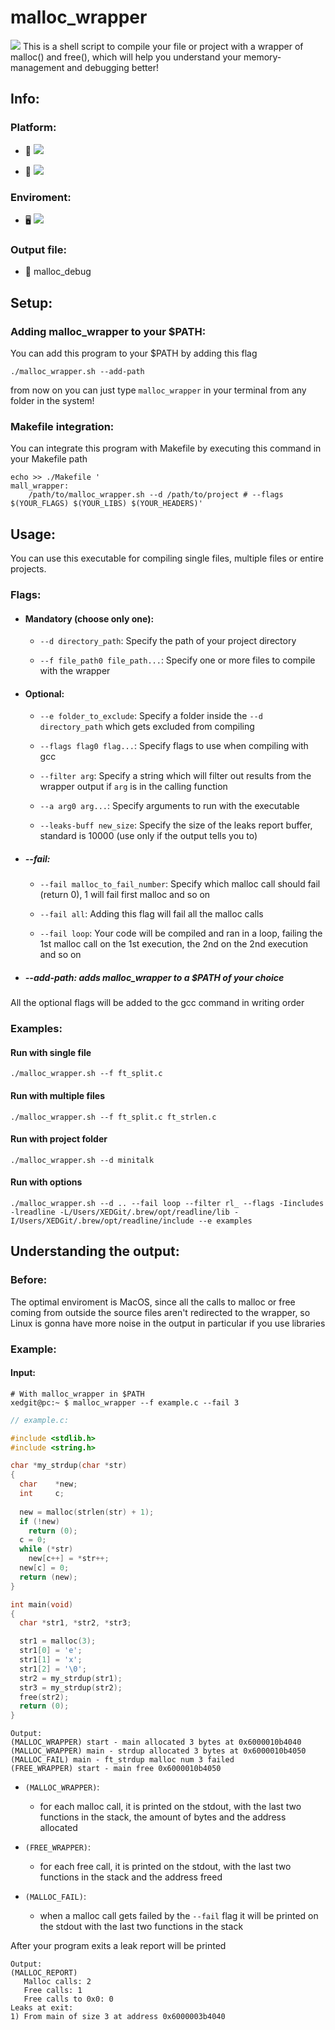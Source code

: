# malloc_wrapper
<img src="https://img.shields.io/badge/Tools-debug-blueviolet" />
This is a shell script to compile your file or project with a wrapper of malloc() and free(), which will help you understand your memory-management and debugging better!

## Info:

### Platform:

  - 🍏 <img src="https://img.shields.io/badge/MacOs-working-brightgreen" />


  - 🐧 <img src="https://img.shields.io/badge/Linux-working-brightgreen" />

### Enviroment:

  - 🖥️ <img src="https://img.shields.io/badge/C-gcc-blueviolet" />

### Output file:

  - 📄 malloc_debug


## Setup:

### Adding malloc_wrapper to your $PATH:
You can add this program to your $PATH by adding this flag

```console
./malloc_wrapper.sh --add-path
```
from now on you can just type `malloc_wrapper` in your terminal from any folder in the system!
 
### Makefile integration:
You can integrate this program with Makefile by executing this command in your Makefile path

```shell
echo >> ./Makefile '
mall_wrapper:
    /path/to/malloc_wrapper.sh --d /path/to/project # --flags $(YOUR_FLAGS) $(YOUR_LIBS) $(YOUR_HEADERS)'
```

## Usage:

You can use this executable for compiling single files, multiple files or entire projects.

### Flags:

 - #### Mandatory (choose only one):

   * `--d directory_path`: Specify the path of your project directory

   * `--f file_path0 file_path...`: Specify one or more files to compile with the wrapper
   
 - #### Optional:

   - `--e folder_to_exclude`: Specify a folder inside the `--d directory_path` which gets excluded from compiling

   - `--flags flag0 flag...`: Specify flags to use when compiling with gcc

   - `--filter arg`: Specify a string which will filter out results from the wrapper output if `arg` is in the calling function
   
   - `--a arg0 arg...`: Specify arguments to run with the executable

   - `--leaks-buff new_size`: Specify the size of the leaks report buffer, standard is 10000 (use only if the output tells you to)

 - ##### --fail:

   - `--fail malloc_to_fail_number`: Specify which malloc call should fail (return 0), 1 will fail first malloc and so on

   - `--fail all`: Adding this flag will fail all the malloc calls

   - `--fail loop`: Your code will be compiled and ran in a loop, failing the 1st malloc call on the 1st execution, the 2nd on the 2nd execution and so on
 
 - ##### --add-path: adds malloc_wrapper to a $PATH of your choice

   
 All the optional flags will be added to the gcc command in writing order

### Examples:

#### Run with single file

    ./malloc_wrapper.sh --f ft_split.c
   
#### Run with multiple files

    ./malloc_wrapper.sh --f ft_split.c ft_strlen.c

#### Run with project folder

    ./malloc_wrapper.sh --d minitalk

#### Run with options

    ./malloc_wrapper.sh --d .. --fail loop --filter rl_ --flags -Iincludes -lreadline -L/Users/XEDGit/.brew/opt/readline/lib -I/Users/XEDGit/.brew/opt/readline/include --e examples 

## Understanding the output:

### Before:

The optimal enviroment is MacOS, since all the calls to malloc or free coming from outside the source files aren't redirected to the wrapper, so Linux is gonna have more noise in the output in particular if you use libraries

### Example:

#### Input:

```console
# With malloc_wrapper in $PATH
xedgit@pc:~ $ malloc_wrapper --f example.c --fail 3
```

```c
// example.c:

#include <stdlib.h>
#include <string.h>

char *my_strdup(char *str)
{
  char    *new;
  int     c;
  
  new = malloc(strlen(str) + 1);
  if (!new)
    return (0);
  c = 0;
  while (*str)
    new[c++] = *str++;
  new[c] = 0;
  return (new);
}

int main(void)
{
  char *str1, *str2, *str3;

  str1 = malloc(3);
  str1[0] = 'e';
  str1[1] = 'x';
  str1[2] = '\0';
  str2 = my_strdup(str1);
  str3 = my_strdup(str2);
  free(str2);
  return (0);
}
```

    Output:
    (MALLOC_WRAPPER) start - main allocated 3 bytes at 0x6000010b4040
    (MALLOC_WRAPPER) main - strdup allocated 3 bytes at 0x6000010b4050
    (MALLOC_FAIL) main - ft_strdup malloc num 3 failed
    (FREE_WRAPPER) start - main free 0x6000010b4050

 - `(MALLOC_WRAPPER)`:
    - for each malloc call, it is printed on the stdout, with the last two functions in the stack, the amount of bytes and the address allocated
   
 - `(FREE_WRAPPER)`:
    - for each free call, it is printed on the stdout, with the last two functions in the stack and the address freed

 - `(MALLOC_FAIL)`:
    - when a malloc call gets failed by the `--fail` flag it will be printed on the stdout with the last two functions in the stack

After your program exits a leak report will be printed

    Output:
    (MALLOC_REPORT)
       Malloc calls: 2
       Free calls: 1
       Free calls to 0x0: 0
    Leaks at exit:
    1) From main of size 3 at address 0x6000003b4040
